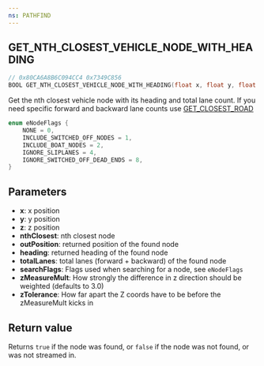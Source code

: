 ```yaml
---
ns: PATHFIND
---
```

## GET_NTH_CLOSEST_VEHICLE_NODE_WITH_HEADING

```c
// 0x80CA6A8B6C094CC4 0x7349C856
BOOL GET_NTH_CLOSEST_VEHICLE_NODE_WITH_HEADING(float x, float y, float z, int nthClosest, Vector3* outPosition, float* heading, int* totalLanes, int searchFlags, float zMeasureMult, float zTolerance);
```

Get the nth closest vehicle node with its heading and total lane count.
If you need specific forward and backward lane counts use [GET_CLOSEST_ROAD](#_0x132F52BBA570FE92)

```c
enum eNodeFlags {
	NONE = 0,
	INCLUDE_SWITCHED_OFF_NODES = 1,
	INCLUDE_BOAT_NODES = 2,
	IGNORE_SLIPLANES = 4,
	IGNORE_SWITCHED_OFF_DEAD_ENDS = 8,
}
```

## Parameters
* **x**: x position 
* **y**: y position
* **z**: z position
* **nthClosest**: nth closest node
* **outPosition**: returned position of the found node
* **heading**: returned heading of the found node
* **totalLanes**: total lanes (forward + backward) of the found node
* **searchFlags**: Flags used when searching for a node, see `eNodeFlags`
* **zMeasureMult**: How strongly the difference in z direction should be weighted (defaults to 3.0)
* **zTolerance**: How far apart the Z coords have to be before the zMeasureMult kicks in


## Return value
Returns `true` if the node was found, or `false` if the node was not found, or was not streamed in.
